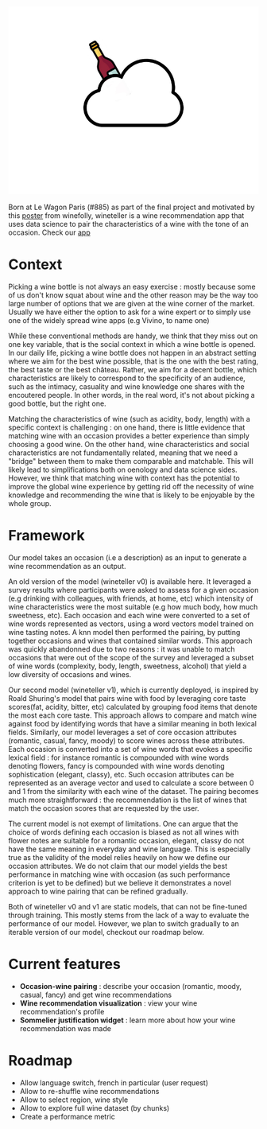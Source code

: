 ![Image](wineteller_logo_v1.png)

Born at Le Wagon Paris (#885) as part of the final project and motivated by this [poster](https://shop.winefolly.com/products/how-to-choose-wine?_gl=1%2A1ikmdky%2A_ga%2AMTQ5MjQ1MjEwNi4xNzIwMzgxMjY3%2A_ga_J39YF5X2EX%2AMTcyMDM4MTI2Ny4xLjEuMTcyMDM4MTI3Mi41NS4wLjA.) from winefolly, wineteller is a wine recommendation app that uses data science to pair the characteristics of a wine with the tone of an occasion. Check our [app](https://wineteller.streamlit.app/)

# Context

Picking a wine bottle is not always an easy exercise : mostly because some of us don't know squat about wine and the other reason may be the way too large number of options that we are given at the wine corner of the market. Usually we have either the option to ask for a wine expert or to simply use one of the widely spread wine apps (e.g Vivino, to name one)

While these conventional methods are handy, we think that they miss out on one key variable, that is the social context in which a wine bottle is opened. In our daily life, picking a wine bottle does not happen in an abstract setting where we aim for the best wine possible, that is the one with the best rating, the best taste or the best château. Rather, we aim for a decent bottle, which characteristics are likely to correspond to the specificity of an audience, such as the intimacy, casuality and wine knowledge one shares with the encoutered people. In other words, in the real word, it's not about picking a good bottle, but the right one.

Matching the characteristics of wine (such as acidity, body, length) with a specific context is challenging : on one hand, there is little evidence that matching wine with an occasion provides a better experience than simply choosing a good wine. On the other hand, wine characteristics and social characteristics are not fundamentally related, meaning that we need a "bridge" between them to make them comparable and matchable. This will likely lead to simplifications both on oenology and data science sides. However, we think that matching wine with context has the potential to improve the global wine experience by getting rid off the necessity of wine knowledge and recommending the wine that is likely to be enjoyable by the whole group.

# Framework
Our model takes an occasion (i.e a description) as an input to generate a wine recommendation as an output.

An old version of the model (wineteller v0) is available here. It leveraged a survey results where participants were asked to assess for a given occasion (e.g drinking with colleagues, with friends, at home, etc) which intensity of wine characteristics were the most suitable (e.g how much body, how much sweetness, etc). Each occasion and each wine were converted to a set of wine words represented as vectors, using a word vectors model trained on wine tasting notes. A knn model then performed the pairing, by putting together occasions and wines that contained similar words. This approach was quickly abandonned due to two reasons : it was unable to match occasions that were out of the scope of the survey and leveraged a subset of wine words (complexity, body, length, sweetness, alcohol) that yield a low diversity of occasions and wines.

Our second model (wineteller v1), which is currently deployed, is inspired by Roald Shuring's model that pairs wine with food by leveraging core taste scores(fat, acidity, bitter, etc) calculated by grouping food items that denote the most each core taste. This approach allows to compare and match wine against food by identifying words that have a similar meaning in both lexical fields. Similarly, our model leverages a set of core occasion attributes (romantic, casual, fancy, moody) to score wines across these attributes. Each occasion is converted into a set of wine words that evokes a specific lexical field : for instance romantic is compounded with wine words denoting flowers, fancy is compounded with wine words denoting sophistication (elegant, classy), etc. Such occasion attributes can be represented as an average vector and used to calculate a score between 0 and 1 from the similarity with each wine of the dataset. The pairing becomes much more straightforward : the recommendation is the list of wines that match the occasion scores that are requested by the user.

The current model is not exempt of limitations. One can argue that the choice of words defining each occasion is biased as not all wines with flower notes are suitable for a romantic occasion, elegant, classy do not have the same meaning in everyday and wine language. This is especially true as the validity of the model relies heavily on how we define our occasion attributes. We do not claim that our model yields the best performance in matching wine with occasion (as such performance criterion is yet to be defined) but we believe it demonstrates a novel approach to wine pairing that can be refined gradually.

Both of wineteller v0 and v1 are static models, that can not be fine-tuned through training. This mostly stems from the lack of a way to evaluate the performance of our model. However, we plan to switch gradually to an iterable version of our model, checkout our roadmap below.

# Current features
* **Occasion-wine pairing** : describe your occasion (romantic, moody, casual, fancy) and get wine recommendations
* **Wine recommendation visualization** : view your wine recommendation's profile
* **Sommelier justification widget** : learn more about how your wine recommendation was made 

# Roadmap
* Allow language switch, french in particular (user request)
* Allow to re-shuffle wine recommendations
* Allow to select region, wine style
* Allow to explore full wine dataset (by chunks)
* Create a performance metric
